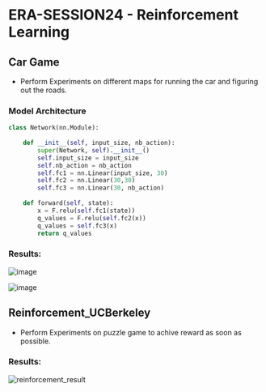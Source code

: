 # ERA-SESSION24 -  Reinforcement Learning

## Car Game
- Perform Experiments on different maps for running the car and figuring out the roads.

### Model Architecture

```python
class Network(nn.Module):
   
    def __init__(self, input_size, nb_action):
        super(Network, self).__init__()
        self.input_size = input_size
        self.nb_action = nb_action
        self.fc1 = nn.Linear(input_size, 30)
        self.fc2 = nn.Linear(30,30)
        self.fc3 = nn.Linear(30, nb_action)
   
    def forward(self, state):
        x = F.relu(self.fc1(state))
        q_values = F.relu(self.fc2(x))
        q_values = self.fc3(x)
        return q_values
```
### Results:

![image](https://github.com/Navyabhat03/ERA-V1-Session-24/assets/60884505/afa5cba3-df9d-4de9-8843-5cd2a7d22739)

![image](https://github.com/Navyabhat03/ERA-V1-Session-24/assets/60884505/7276943f-9a24-4ee7-a574-302ce63400d4)


## Reinforcement_UCBerkeley 
- Perform Experiments on puzzle game to achive reward as soon as possible.

### Results:

![reinforcement_result](https://github.com/Navyabhat03/ERA-V1-Session-24/assets/60884505/2932894b-0c09-42a3-8cd0-66a6e126f52e)


